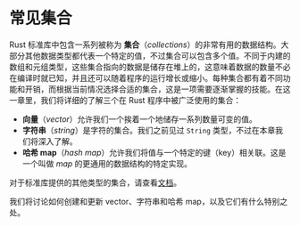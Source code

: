# 常见集合

<!-- https://github.com/rust-lang/book/blob/main/src/ch08-00-common-collections.md -->
<!-- commit 5d22a358fb2380aa3f270d7b6269b67b8e44849e -->

Rust 标准库中包含一系列被称为 **集合**（*collections*）的非常有用的数据结构。大部分其他数据类型都代表一个特定的值，不过集合可以包含多个值。不同于内建的数组和元组类型，这些集合指向的数据是储存在堆上的，这意味着数据的数量不必在编译时就已知，并且还可以随着程序的运行增长或缩小。每种集合都有着不同功能和开销，而根据当前情况选择合适的集合，这是一项需要逐渐掌握的技能。在这一章里，我们将详细的了解三个在 Rust 程序中被广泛使用的集合：

- **向量**（*vector*）允许我们一个挨着一个地储存一系列数量可变的值。
- **字符串**（*string*）是字符的集合。我们之前见过 `String` 类型，不过在本章我们将深入了解。
- **哈希 map**（*hash map*）允许我们将值与一个特定的键（key）相关联。这是一个叫做 *map* 的更通用的数据结构的特定实现。

对于标准库提供的其他类型的集合，请查看[文档][collections]。

我们将讨论如何创建和更新 vector、字符串和哈希 map，以及它们有什么特别之处。

[collections]: https://doc.rust-lang.org/std/collections/index.html
